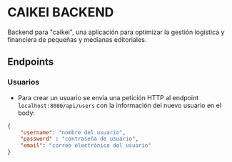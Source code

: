 # CAIKEI BACKEND

Backend para "caikei", una aplicación para optimizar la gestión logística y financiera de pequeñas y medianas editoriales.

## Endpoints

### Usuarios

- Para crear un usuario se envía una petición HTTP al endpoint `localhost:8080/api/users` con la información del nuevo usuario en el body:
```json
{
    "username": "nombre del usuario",
    "password" : "contraseña de usuario",
    "email": "correo electrónico del usuario"
}
```